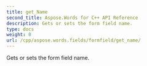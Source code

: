 ```yaml
---
title: get_Name
second_title: Aspose.Words for C++ API Reference
description: Gets or sets the form field name. 
type: docs
weight: 0
url: /cpp/aspose.words.fields/formfield/get_name/
---
```


Gets or sets the form field name. 

